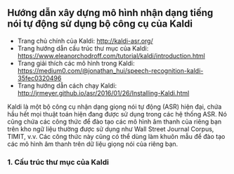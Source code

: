 ## Hướng dẫn xây dựng mô hình nhận dạng tiếng nói tự động sử dụng bộ công cụ của Kaldi
- Trang chủ chính của Kaldi: http://kaldi-asr.org/
- Trang hướng dẫn cấu trúc thư mục của Kaldi: https://www.eleanorchodroff.com/tutorial/kaldi/introduction.html
- Trang giải thích các mô hình trong Kaldi: https://medium0.com/@jonathan_hui/speech-recognition-kaldi-35fec0320496
- Trang hướng dẫn cách chạy Kaldi: http://jrmeyer.github.io/asr/2016/01/26/Installing-Kaldi.html

Kaldi là một bộ công cụ nhận dạng giọng nói tự động (ASR) hiện đại, chứa hầu hết mọi thuật toán hiện đang được sử dụng
trong các hệ thống ASR. Nó cũng chứa các công thức để đào tạo các mô hình âm thanh của riêng bạn trên kho ngữ liệu thường
được sử dụng như Wall Street Journal Corpus, TIMIT, v.v. Các công thức này cũng có thể dùng làm khuôn mẫu để đào tạo các
mô hình âm thanh trên dữ liệu giọng nói của riêng bạn.

### 1. Cấu trúc thư mục của Kaldi


